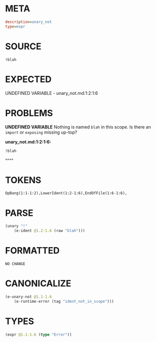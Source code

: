 # META
~~~ini
description=unary_not
type=expr
~~~
# SOURCE
~~~roc
!blah
~~~
# EXPECTED
UNDEFINED VARIABLE - unary_not.md:1:2:1:6
# PROBLEMS
**UNDEFINED VARIABLE**
Nothing is named `blah` in this scope.
Is there an `import` or `exposing` missing up-top?

**unary_not.md:1:2:1:6:**
```roc
!blah
```
 ^^^^


# TOKENS
~~~zig
OpBang(1:1-1:2),LowerIdent(1:2-1:6),EndOfFile(1:6-1:6),
~~~
# PARSE
~~~clojure
(unary "!"
	(e-ident @1.2-1.6 (raw "blah")))
~~~
# FORMATTED
~~~roc
NO CHANGE
~~~
# CANONICALIZE
~~~clojure
(e-unary-not @1.1-1.6
	(e-runtime-error (tag "ident_not_in_scope")))
~~~
# TYPES
~~~clojure
(expr @1.1-1.6 (type "Error"))
~~~
